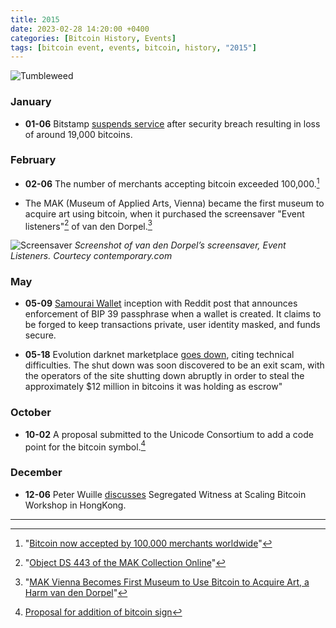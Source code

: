 ```yaml
---
title: 2015  
date: 2023-02-28 14:20:00 +0400
categories: [Bitcoin History, Events]
tags: [bitcoin event, events, bitcoin, history, "2015"]
---
```


![Tumbleweed](https://media.giphy.com/media/5x89XRx3sBZFC/giphy.gif)

### **January**

* **01-06** Bitstamp [suspends service](https://www.reuters.com/article/us-bitstamp-cybersecurity-idUSKBN0KF0UH20150106) after security breach 
resulting in loss of around 19,000 bitcoins.

### **February**

* **02-06** The number of merchants accepting bitcoin exceeded 100,000.[^1]

* The MAK (Museum of Applied Arts, Vienna) became the first museum to acquire art using bitcoin, when it purchased the screensaver 
"Event listeners"[^2] of van den Dorpel.[^3]

![Screensaver](https://sammlung.mak.at/img/800x800/publikationsbilder/ds-443_2.jpg)
*Screenshot of van den Dorpel’s screensaver, Event Listeners. Courtecy contemporary.com*

### **May** 

* **05-09** [Samourai Wallet](https://www.samouraiwallet.com/) inception with Reddit post that announces enforcement of BIP 39 passphrase when a wallet is created. It claims to be forged to keep transactions private, user identity masked, and funds secure.

* **05-18** Evolution darknet marketplace [goes down](https://www.wired.com/2015/03/evolution-disappeared-bitcoin-scam-dark-web/), citing technical difficulties. The shut down was soon discovered to be an exit scam, with the operators of the site shutting down abruptly in order to steal the approximately $12 million in bitcoins it was holding as escrow"

### **October**

* **10-02** A proposal submitted to the Unicode Consortium to add a code point for the bitcoin symbol.[^4]

### **December**

* **12-06** Peter Wuille [discusses](https://hongkong2015.scalingbitcoin.org/transcript/hongkong2015/segregated-witness-and-its-impact-on-scalability) Segregated Witness at Scaling Bitcoin Workshop in HongKong.

***

[^1]: "[Bitcoin now accepted by 100,000 merchants worldwide](https://www.ibtimes.co.uk/bitcoin-now-accepted-by-100000-merchants-worldwide-1486613)"

[^2]: "[Object DS 443 of the MAK Collection Online](https://sammlung.mak.at/en/collection_online?id=collect-372479)"

[^3]:  "[MAK Vienna Becomes First Museum to Use Bitcoin to Acquire Art, a Harm van den Dorpel](https://www.artnews.com/art-news/market/mak-vienna-becomes-first-museum-to-acquire-art-using-bitcoin-a-harm-van-den-dorpel-3995/)"

[^4]: [Proposal for addition of bitcoin sign](https://www.unicode.org/L2/L2015/15229-bitcoin-sign.pdf)

